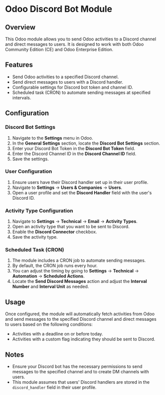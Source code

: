 # Odoo Discord Bot Module

## Overview

This Odoo module allows you to send Odoo activities to a Discord channel and direct messages to users. It is designed to work with both Odoo Community Edition (CE) and Odoo Enterprise Edition.

## Features

- Send Odoo activities to a specified Discord channel.
- Send direct messages to users with a Discord handler.
- Configurable settings for Discord bot token and channel ID.
- Scheduled task (CRON) to automate sending messages at specified intervals.

## Configuration

### Discord Bot Settings

1. Navigate to the **Settings** menu in Odoo.
2. In the **General Settings** section, locate the **Discord Bot Settings** section.
3. Enter your Discord Bot Token in the **Discord Bot Token** field.
4. Enter the Discord Channel ID in the **Discord Channel ID** field.
5. Save the settings.

### User Configuration

1. Ensure users have their Discord handler set up in their user profile.
2. Navigate to **Settings** -> **Users & Companies** -> **Users**.
3. Open a user profile and set the **Discord Handler** field with the user's Discord ID.

### Activity Type Configuration

1. Navigate to **Settings** -> **Technical** -> **Email** -> **Activity Types**.
2. Open an activity type that you want to be sent to Discord.
3. Enable the **Discord Connector** checkbox.
4. Save the activity type.

### Scheduled Task (CRON)

1. The module includes a CRON job to automate sending messages.
2. By default, the CRON job runs every hour.
3. You can adjust the timing by going to **Settings** -> **Technical** -> **Automation** -> **Scheduled Actions**.
4. Locate the **Send Discord Messages** action and adjust the **Interval Number** and **Interval Unit** as needed.

## Usage

Once configured, the module will automatically fetch activities from Odoo and send messages to the specified Discord channel and direct messages to users based on the following conditions:

- Activities with a deadline on or before today.
- Activities with a custom flag indicating they should be sent to Discord.

## Notes

- Ensure your Discord bot has the necessary permissions to send messages to the specified channel and to create DM channels with users.
- This module assumes that users' Discord handlers are stored in the `discord_handler` field in their user profile.

